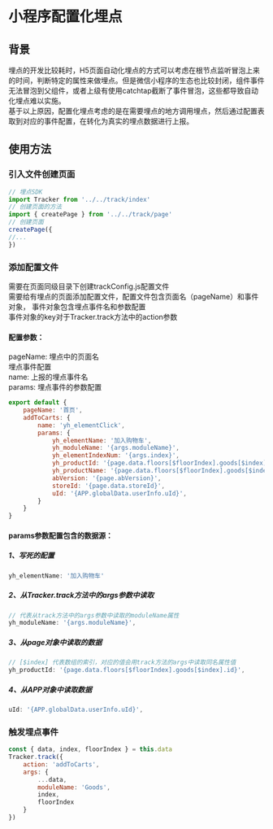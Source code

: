 # 小程序配置化埋点
## 背景
埋点的开发比较耗时，H5页面自动化埋点的方式可以考虑在根节点监听冒泡上来的时间，判断特定的属性来做埋点。但是微信小程序的生态也比较封闭，组件事件无法冒泡到父组件，或者上级有使用catchtap截断了事件冒泡，这些都导致自动化埋点难以实施。    
基于以上原因，配置化埋点考虑的是在需要埋点的地方调用埋点，然后通过配置表取到对应的事件配置，在转化为真实的埋点数据进行上报。

## 使用方法
### 引入文件创建页面
```javascript
// 埋点SDK
import Tracker from '../../track/index'
// 创建页面的方法
import { createPage } from '../../track/page'
// 创建页面
createPage({
//...
})
```
### 添加配置文件
需要在页面同级目录下创建trackConfig.js配置文件  
需要给有埋点的页面添加配置文件，配置文件包含页面名（pageName）和事件对象，
事件对象包含埋点事件名和参数配置  
事件对象的key对于Tracker.track方法中的action参数
#### 配置参数：  
pageName: 埋点中的页面名  
埋点事件配置    
name: 上报的埋点事件名  
params: 埋点事件的参数配置

```javascript
export default {
    pageName: '首页',
    addToCarts: {
        name: 'yh_elementClick',
        params: {
            yh_elementName: '加入购物车',
            yh_moduleName: '{args.moduleName}',
            yh_elementIndexNum: '{args.index}',
            yh_productId: '{page.data.floors[$floorIndex].goods[$index].id}',
            yh_productName: '{page.data.floors[$floorIndex].goods[$index].name}',
            abVersion: '{page.abVersion}',
            storeId: '{page.data.storeId}',
            uId: '{APP.globalData.userInfo.uId}',
        }
    }
}

```
#### params参数配置包含的数据源：  
##### 1、写死的配置
```javascript
yh_elementName: '加入购物车'
```
##### 2、从Tracker.track方法中的args参数中读取
```javascript
// 代表从track方法中的args参数中读取的moduleName属性
yh_moduleName: '{args.moduleName}',
```
##### 3、从page对象中读取的数据
```javascript
// [$index] 代表数组的索引，对应的值会用track方法的args中读取同名属性值
yh_productId: '{page.data.floors[$floorIndex].goods[$index].id}',
```
##### 4、从APP对象中读取数据
```javascript
uId: '{APP.globalData.userInfo.uId}',
```
### 触发埋点事件
```javascript
const { data, index, floorIndex } = this.data
Tracker.track({
    action: 'addToCarts',
    args: {
        ...data,
        moduleName: 'Goods',
        index,
        floorIndex
    }
})
```


